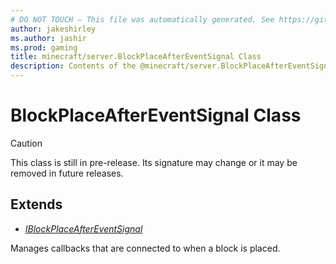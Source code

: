```yaml
---
# DO NOT TOUCH — This file was automatically generated. See https://github.com/mojang/minecraftapidocsgenerator to modify descriptions, examples, etc.
author: jakeshirley
ms.author: jashir
ms.prod: gaming
title: minecraft/server.BlockPlaceAfterEventSignal Class
description: Contents of the @minecraft/server.BlockPlaceAfterEventSignal class.
---
```

# BlockPlaceAfterEventSignal Class

> [!CAUTION]
> This class is still in pre-release.  Its signature may change or it may be removed in future releases.

## Extends
- [*IBlockPlaceAfterEventSignal*](IBlockPlaceAfterEventSignal.md)

Manages callbacks that are connected to when a block is placed.
